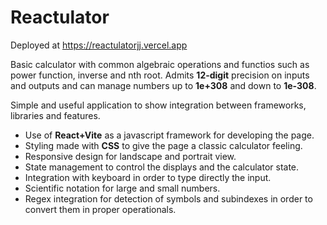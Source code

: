 # Reactulator

Deployed at https://reactulatorjj.vercel.app


Basic calculator with common algebraic operations and functios such as power function, inverse and nth root. Admits **12-digit** precision on inputs and outputs and can manage numbers up to **1e+308** and down to **1e-308**.

Simple and useful application to show integration between frameworks, libraries and features.

- Use of **React+Vite** as a javascript framework for developing the page.
- Styling made with **CSS** to give the page a classic calculator feeling.
- Responsive design for landscape and portrait view.
- State management to control the displays and the calculator state.
- Integration with keyboard in order to type directly the input.
- Scientific notation for large and small numbers.
- Regex integration for detection of symbols and subindexes in order to convert them in proper operationals. 
